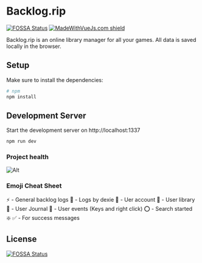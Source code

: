# Backlog.rip
[![FOSSA Status](https://app.fossa.com/api/projects/git%2Bgithub.com%2Fgsabater%2Fbacklog.rip.svg?type=shield)](https://app.fossa.com/projects/git%2Bgithub.com%2Fgsabater%2Fbacklog.rip?ref=badge_shield) [![MadeWithVueJs.com shield](https://madewithvuejs.com/storage/repo-shields/5535-shield.svg)](https://madewithvuejs.com/p/backlogrip/shield-link)


Backlog.rip is an online library manager for all your games.
All data is saved locally in the browser.

## Setup

Make sure to install the dependencies:

```bash
# npm
npm install

```

## Development Server

Start the development server on http://localhost:1337

```bash
npm run dev
```

### Project health

![Alt](https://repobeats.axiom.co/api/embed/8ad80c908f2c331683b4aa34bb542501b3332bb5.svg "Repobeats analytics image")

### Emoji Cheat Sheet

⚡ - General backlog logs
💽 - Logs by dexie
🥸 - Uer account
🎴 - User library
📜 - User Journal
🔅 - User events (Keys and right click)
⭕ - Search started
❇️ ✅ - For success messages

## License
[![FOSSA Status](https://app.fossa.com/api/projects/git%2Bgithub.com%2Fgsabater%2Fbacklog.rip.svg?type=large)](https://app.fossa.com/projects/git%2Bgithub.com%2Fgsabater%2Fbacklog.rip?ref=badge_large)
